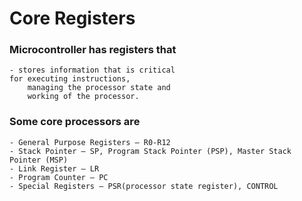 # Core Registers
### Microcontroller has registers that 

    - stores information that is critical 
    for executing instructions, 
        managing the processor state and 
        working of the processor. 

### Some core processors are
    - General Purpose Registers — R0-R12
    - Stack Pointer — SP, Program Stack Pointer (PSP), Master Stack Pointer (MSP)
    - Link Register — LR
    - Program Counter — PC
    - Special Registers — PSR(processor state register), CONTROL
